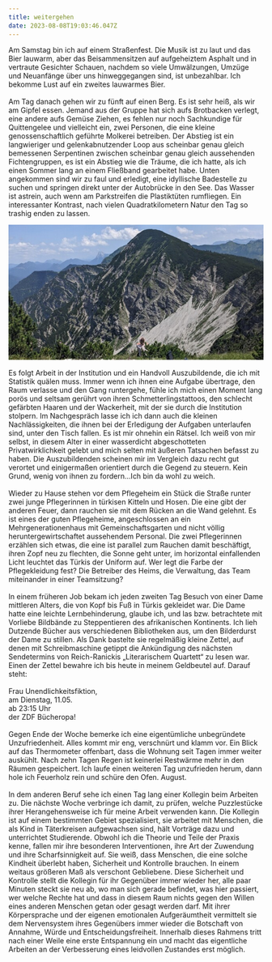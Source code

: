 ```yaml
---
title: weitergehen
date: 2023-08-08T19:03:46.047Z
---
```

Am Samstag bin ich auf einem Straßenfest. Die Musik ist zu laut und das Bier lauwarm, aber das Beisammensitzen auf aufgeheiztem Asphalt und in vertraute Gesichter Schauen, nachdem so viele Umwälzungen, Umzüge und Neuanfänge über uns hinweggegangen sind, ist unbezahlbar. Ich bekomme Lust auf ein zweites lauwarmes Bier.\
\
Am Tag danach gehen wir zu fünft auf einen Berg. Es ist sehr heiß, als wir am Gipfel essen. Jemand aus der Gruppe hat sich aufs Brotbacken verlegt, eine andere aufs Gemüse Ziehen, es fehlen nur noch Sachkundige für Quittengelee und vielleicht ein, zwei Personen, die eine kleine genossenschaftlich geführte Molkerei betreiben. Der Abstieg ist ein langwieriger und gelenkabnutzender Loop aus scheinbar genau gleich bemessenen Serpentinen zwischen scheinbar genau gleich aussehenden Fichtengruppen, es ist ein Abstieg wie die Träume, die ich hatte, als ich einen Sommer lang an einem Fließband gearbeitet habe. Unten angekommen sind wir zu faul und erledigt, eine idyllische Badestelle zu suchen und springen direkt unter der Autobrücke in den See. Das Wasser ist astrein, auch wenn am Parkstreifen die Plastiktüten rumfliegen. Ein interessanter Kontrast, nach vielen Quadratkilometern Natur den Tag so trashig enden zu lassen.

![](/uploads/berg-kopftuch-3.jpg)

Es folgt Arbeit in der Institution und ein Handvoll Auszubildende, die ich mit Statistik quälen muss. Immer wenn ich ihnen eine Aufgabe übertrage, den Raum verlasse und den Gang runtergehe, fühle ich mich einen Moment lang porös und seltsam gerührt von ihren Schmetterlingstattoos, den schlecht gefärbten Haaren und der Wackerheit, mit der sie durch die Institution stolpern. Im Nachgespräch lasse ich ich dann auch die kleinen Nachlässigkeiten, die ihnen bei der Erledigung der Aufgaben unterlaufen sind, unter den Tisch fallen. Es ist mir ohnehin ein Rätsel. Ich weiß von mir selbst, in diesem Alter in einer wasserdicht abgeschotteten Privatwirklichkeit gelebt und mich selten mit äußeren Tatsachen befasst zu haben. Die Auszubildenden scheinen mir im Vergleich dazu recht gut verortet und einigermaßen orientiert durch die Gegend zu steuern. Kein Grund, wenig von ihnen zu fordern…Ich bin da wohl zu weich.\
\
Wieder zu Hause stehen vor dem Pflegeheim ein Stück die Straße runter zwei junge Pflegerinnen in türkisen Kitteln und Hosen. Die eine gibt der anderen Feuer, dann rauchen sie mit dem Rücken an die Wand gelehnt. Es ist eines der guten Pflegeheime, angeschlossen an ein Mehrgenerationenhaus mit Gemeinschaftsgarten und nicht völlig heruntergewirtschaftet aussehendem Personal. Die zwei Pflegerinnen erzählen sich etwas, die eine ist parallel zum Rauchen damit beschäftigt, ihren Zopf neu zu flechten, die Sonne geht unter, im horizontal einfallenden Licht leuchtet das Türkis der Uniform auf. Wer legt die Farbe der Pflegekleidung fest? Die Betreiber des Heims, die Verwaltung, das Team miteinander in einer Teamsitzung?\
\
In einem früheren Job bekam ich jeden zweiten Tag Besuch von einer Dame mittleren Alters, die von Kopf bis Fuß in Türkis gekleidet war. Die Dame hatte eine leichte Lernbehinderung, glaube ich, und las bzw. betrachtete mit Vorliebe Bildbände zu Steppentieren des afrikanischen Kontinents. Ich lieh Dutzende Bücher aus verschiedenen Bibliotheken aus, um den Bilderdurst der Dame zu stillen. Als Dank bastelte sie regelmäßig kleine Zettel, auf denen mit Schreibmaschine getippt die Ankündigung des nächsten Sendetermins von Reich-Ranickis „Literarischem Quartett“ zu lesen war. Einen der Zettel bewahre ich bis heute in meinem Geldbeutel auf. Darauf steht:\
\
Frau Unendlichkeitsfiktion,\
am Dienstag, 11.05.\
ab 23:15 Uhr\
der ZDF Bücheropa!\
\
Gegen Ende der Woche bemerke ich eine eigentümliche unbegründete Unzufriedenheit. Alles kommt mir eng, verschnürt und klamm vor. Ein Blick auf das Thermometer offenbart, dass die Wohnung seit Tagen immer weiter auskühlt. Nach zehn Tagen Regen ist keinerlei Restwärme mehr in den Räumen gespeichert. Ich laufe einen weiteren Tag unzufrieden herum, dann hole ich Feuerholz rein und schüre den Ofen. August.\
\
In dem anderen Beruf sehe ich einen Tag lang einer Kollegin beim Arbeiten zu. Die nächste Woche verbringe ich damit, zu prüfen, welche Puzzlestücke ihrer Herangehensweise ich für meine Arbeit verwenden kann. Die Kollegin ist auf einem bestimmten Gebiet spezialisiert, sie arbeitet mit Menschen, die als Kind in Täterkreisen aufgewachsen sind, hält Vorträge dazu und unterrichtet Studierende. Obwohl ich die Theorie und Teile der Praxis kenne, fallen mir ihre besonderen Interventionen, ihre Art der Zuwendung und ihre Scharfsinnigkeit auf. Sie weiß, dass Menschen, die eine solche Kindheit überlebt haben, Sicherheit und Kontrolle brauchen. In einem weitaus größeren Maß als verschont Gebliebene. Diese Sicherheit und Kontrolle stellt die Kollegin für ihr Gegenüber immer wieder her, alle paar Minuten steckt sie neu ab, wo man sich gerade befindet, was hier passiert, wer welche Rechte hat und dass in diesem Raum nichts gegen den Willen eines anderen Menschen getan oder gesagt werden darf. Mit ihrer Körpersprache und der eigenen emotionalen Aufgeräumtheit vermittelt sie dem Nervensystem ihres Gegenübers immer wieder die Botschaft von Annahme, Würde und Entscheidungsfreiheit. Innerhalb dieses Rahmens tritt nach einer Weile eine erste Entspannung ein und macht das eigentliche Arbeiten an der Verbesserung eines leidvollen Zustandes erst möglich.